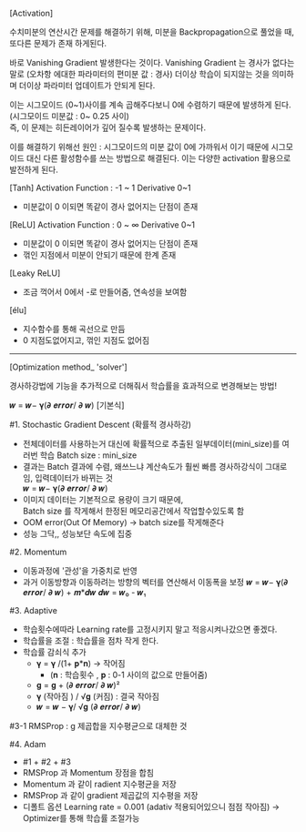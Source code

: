 [Activation]

수치미분의 연산시간 문제를 해결하기 위해,
미분을 Backpropagation으로 풀었을 때,
또다른 문제가 존재 하게된다.

바로 Vanishing Gradient 발생한다는 것이다.
Vanishing Gradient 는 경사가 없다는 말로 
(오차항 에대한 파라미터의 편미분 값 : 경사) 
더이상 학습이 되지않는 것을 의미하며 더이상 파라미터 업데이트가 안되게 된다.

이는 시그모이드 (0~1)사이를 계속 곱해주다보니 0에 수렴하기 때문에 발생하게 된다. <br>
(시그모이드 미분값 : 0~ 0.25 사이) <br>
즉, 이 문제는 히든레이어가 깊어 질수록 발생하는 문제이다.

이를 해결하기 위해선
원인 : 시그모이드의 미분 값이 0에 가까워서 이기 때문에
시그모이드 대신 다른 활성함수를 쓰는 방법으로 해결된다.
이는 다양한 activation 활용으로 발전하게 된다.

[Tanh] 
Activation Function : -1 ~ 1
Derivative 0~1
 - 미분값이 0 이되면 똑같이 경사 없어지는 단점이 존재

[ReLU]
Activation Function : 0 ~ ∞
Derivative 0~1
  - 미분값이 0 이되면 똑같이 경사 없어지는 단점이 존재
  - 꺾인 지점에서 미분이 안되기 때문에 한계 존재

[Leaky ReLU]
  - 조금 꺽어서 0에서 -로 만들어줌, 연속성을 보여함


[élu] 
  - 지수함수를 통해 곡선으로 만듬
  - 0 지점도없어지고, 꺾인 지점도 없어짐

------------------------------------

[Optimization method_ 'solver'] 

경사하강법에 기능을 추가적으로 더해줘서 학습률을 효과적으로 변경해보는 방법!

𝒘 = 𝒘− 𝛄(𝞉 𝒆𝒓𝒓𝒐𝒓/ 𝞉 𝒘) [기본식]

#1. Stochastic Gradient Descent (확률적 경사하강)
- 전체데이터를 사용하는거 대신에 확률적으로 추출된 일부데이터(mini_size)를 여러번 학습
  Batch size : mini_size
- 결과는 Batch 결과에 수렴, 왜쓰느냐 계산속도가 훨씬 빠름
  경사하강식이 그대로임, 입력데이터가 바뀌는 것 <br>
  𝒘 = 𝒘− 𝛄(𝞉 𝒆𝒓𝒓𝒐𝒓/ 𝞉 𝒘) <br>
- 이미지 데이터는 기본적으로 용량이 크기 때문에, <br>
  Batch size 를 작게해서 한정된 메모리공간에서 작업할수있도록 함
- OOM error(Out Of Memory) → batch size를 작게해준다
- 성능 그닥,, 성능보단 속도에 집중 <br>


#2. Momentum
 - 이동과정에 '관성'을 가중치로 반영
 - 과거 이동방향과 이동하려는 방향의 벡터를 연산해서 이동폭을 보정
   𝒘 = 𝒘− 𝛄(𝞉 𝒆𝒓𝒓𝒐𝒓/ 𝞉 𝒘) + 𝒎*𝒅𝒘 
   𝒅𝒘 = 𝒘₀ - 𝒘₁

#3. Adaptive
  - 학습횟수에따라 Learning rate를 고정시키지 말고 적응시켜나갔으면 좋겠다.
  - 학습률을 조절 : 학습률을 점차 작게 한다.
  - 학습률 감쇠식 추가
     - 𝛄 = 𝛄 /(1+ 𝐩*𝐧) → 작어짐      
       - (𝐧 : 학습횟수 , 𝐩 : 0-1 사이의 값으로 만들어줌)
     - 𝐠  = 𝐠  + (𝞉 𝒆𝒓𝒓𝒐𝒓/ 𝞉 𝒘)²
     - 𝛄 (작아짐 ) / √𝐠 (커짐) : 결국 작아짐
     - 𝒘 = 𝒘 − 𝛄/ √𝐠 (𝞉 𝒆𝒓𝒓𝒐𝒓/ 𝞉 𝒘)

#3-1 RMSProp : g 제곱합을 지수평균으로 대체한 것 <br>


#4. Adam 
- #1 + #2 + #3
 - RMSProp 과 Momentum 장점을 합침
 - Momentum 과 같이 radient 지수평균을 저장
 - RMSProp 과 같이 gradient 제곱값의 지수평을 저장
 - 디폴트 옵션 Learning rate = 0.001 (adativ 적용되어있으니 점점 작아짐) → Optimizer를 통해 학습률 조절가능

